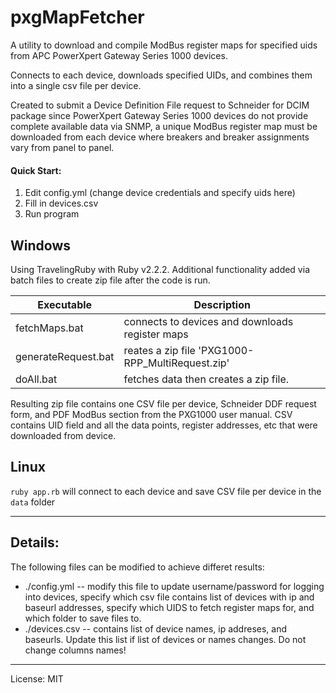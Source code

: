 # pxgMapFetcher

A utility to download and compile ModBus register maps for specified uids
from APC PowerXpert Gateway Series 1000 devices.

Connects to each device, downloads specified UIDs, and combines them into a single csv file per device.

Created to submit a Device Definition File request to Schneider for DCIM package since PowerXpert Gateway Series 1000 devices do not provide complete available data via SNMP, a unique ModBus register map must be downloaded from each device where breakers and breaker assignments vary from panel to panel.

#### Quick Start:
1. Edit config.yml (change device credentials and specify uids here)
2. Fill in devices.csv
3. Run program


Windows
---
Using TravelingRuby with Ruby v2.2.2.
Additional functionality added via batch files to create zip file after the code is run.

| Executable | Description |
| ------ | ----------- |
| fetchMaps.bat | connects to devices and downloads register maps |
| generateRequest.bat | reates a zip file 'PXG1000-RPP_MultiRequest.zip' |
| doAll.bat | fetches data then creates a zip file. |

Resulting zip file contains one CSV file per device, Schneider DDF request form, and PDF ModBus section from the PXG1000 user manual.
CSV contains UID field and all the data points, register addresses, etc that were downloaded from device.

Linux
---
`ruby app.rb` will connect to each device and save CSV file per device in the `data` folder

---

Details:
---
The following files can be modified to achieve differet results:
+ ./config.yml  --  modify this file to update username/password for
                   logging into devices, specify which csv file contains
                   list of devices with ip and baseurl addresses, specify
                   which UIDS to fetch register maps for, and which
                   folder to save files to.
+ ./devices.csv --  contains list of device names, ip addreses, and baseurls. Update this list if list of devices or names changes. Do not change columns names!

---
License: MIT
